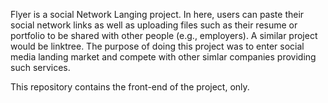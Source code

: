 

Flyer is a social Network Langing project. In here, users can paste their social network links as well as uploading files such as their resume or portfolio to be shared with other people (e.g., employers). A similar project would be linktree. The purpose of doing this project was to enter social media landing market and compete with other simlar companies providing such services.

This repository contains the front-end of the project, only.
